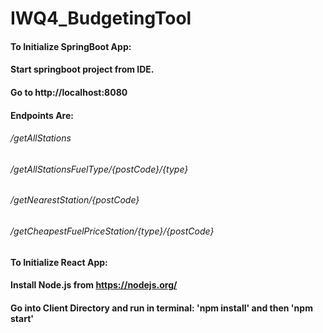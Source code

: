 # IWQ4_BudgetingTool

#### To Initialize SpringBoot App:
#### Start springboot project from IDE.
#### Go to http://localhost:8080
#### Endpoints Are:
###### /getAllStations
###### /getAllStationsFuelType/{postCode}/{type}
###### /getNearestStation/{postCode}
###### /getCheapestFuelPriceStation/{type}/{postCode}

#### To Initialize React App:
#### Install Node.js from https://nodejs.org/
#### Go into Client Directory and run in terminal: 'npm install' and then 'npm start'
